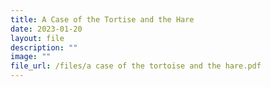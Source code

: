 ```yaml
---
title: A Case of the Tortise and the Hare
date: 2023-01-20
layout: file
description: ""
image: ""
file_url: /files/a case of the tortoise and the hare.pdf
---
```

